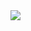 <img src="https://img.shields.io/badge/Spring%20Boot-#6DB33F?style=flat-square&logo=Spring%20Boot&logoColor=white"/>
